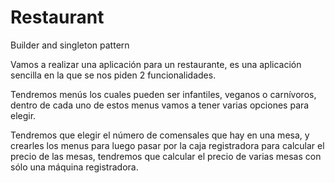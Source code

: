 # Restaurant

Builder and singleton pattern

Vamos a realizar una aplicación para un restaurante, es una aplicación sencilla en la que se nos piden 2 funcionalidades.

Tendremos menús los cuales pueden ser infantiles, veganos o carnívoros, dentro de cada uno de estos menus vamos a tener varias opciones para elegir.

Tendremos que elegir el número de comensales que hay en una mesa, y crearles los menus para luego pasar por la caja registradora para calcular el precio de las mesas, tendremos que calcular el precio de varias mesas con sólo una máquina registradora.
